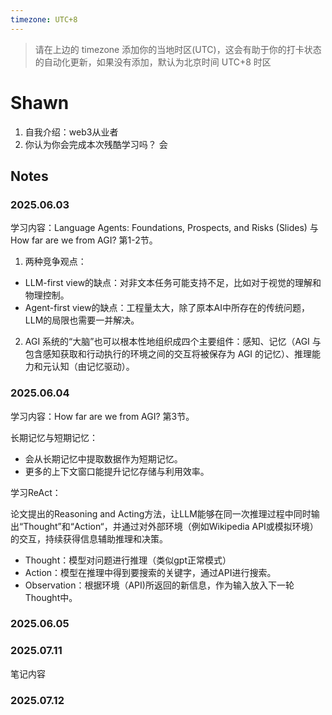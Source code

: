 ```yaml
---
timezone: UTC+8
---
```


> 请在上边的 timezone 添加你的当地时区(UTC)，这会有助于你的打卡状态的自动化更新，如果没有添加，默认为北京时间 UTC+8 时区


# Shawn

1. 自我介绍：web3从业者
2. 你认为你会完成本次残酷学习吗？ 会

## Notes

<!-- Content_START -->
### 2025.06.03

学习内容：Language Agents: Foundations, Prospects, and Risks (Slides) 与 How far are we from AGI? 第1-2节。

1. 两种竞争观点：
- LLM-first view的缺点：对非文本任务可能支持不足，比如对于视觉的理解和物理控制。
- Agent-first view的缺点：工程量太大，除了原本AI中所存在的传统问题，LLM的局限也需要一并解决。

2. AGI 系统的“大脑”也可以根本性地组织成四个主要组件：感知、记忆（AGI 与包含感知获取和行动执行的环境之间的交互将被保存为 AGI 的记忆）、推理能力和元认知（由记忆驱动）。


### 2025.06.04

学习内容：How far are we from AGI? 第3节。

长期记忆与短期记忆：
- 会从长期记忆中提取数据作为短期记忆。
- 更多的上下文窗口能提升记忆存储与利用效率。

学习ReAct：

论文提出的Reasoning and Acting方法，让LLM能够在同一次推理过程中同时输出“Thought”和“Action“，并通过对外部环境（例如Wikipedia API或模拟环境）的交互，持续获得信息辅助推理和决策。
- Thought：模型对问题进行推理（类似gpt正常模式）
- Action：模型在推理中得到要搜索的关键字，通过API进行搜索。
- Observation：根据环境（API)所返回的新信息，作为输入放入下一轮Thought中。

### 2025.06.05



### 2025.07.11

笔记内容

### 2025.07.12

<!-- Content_END -->
